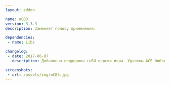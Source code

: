 ```yaml
---
layout: addon

name: oCB3
version: 3.3.3
description: Заменяет полосу применений.

dependencies:
 - name: Libs

changelog:
 - date: 2017-06-07
   description: Добавлена поддержка ruRU версии игры. Удалены ACE библиотеки. Добавлена зависимость от !Libs. Добавлен GUI интерфейс.

screenshots:
 - url: /assets/img/oCB3.jpg
---
```

